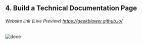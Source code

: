 ## 4. Build a Technical Documentation Page
###### Website link (Live Preview) https://geekblower.github.io/

![doce]()
